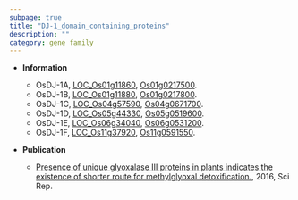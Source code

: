 ```yaml
---
subpage: true
title: "DJ-1_domain_containing_proteins"
description: ""
category: gene family
---
```


* **Information**  
    + OsDJ-1A, [LOC_Os01g11860](http://rice.plantbiology.msu.edu/cgi-bin/ORF_infopage.cgi?orf=LOC_Os01g11860), [Os01g0217500](http://rapdb.dna.affrc.go.jp/viewer/gbrowse_details/irgsp1?name=Os01g0217500).
    + OsDJ-1B, [LOC_Os01g11880](http://rice.plantbiology.msu.edu/cgi-bin/ORF_infopage.cgi?orf=LOC_Os01g11880), [Os01g0217800](http://rapdb.dna.affrc.go.jp/viewer/gbrowse_details/irgsp1?name=Os01g0217800).
    + OsDJ-1C, [LOC_Os04g57590](http://rice.plantbiology.msu.edu/cgi-bin/ORF_infopage.cgi?orf=LOC_Os04g57590), [Os04g0671700](http://rapdb.dna.affrc.go.jp/viewer/gbrowse_details/irgsp1?name=Os04g0671700).
    + OsDJ-1D, [LOC_Os05g44330](http://rice.plantbiology.msu.edu/cgi-bin/ORF_infopage.cgi?orf=LOC_Os05g44330), [Os05g0519600](http://rapdb.dna.affrc.go.jp/viewer/gbrowse_details/irgsp1?name=Os05g0519600).
    + OsDJ-1E, [LOC_Os06g34040](http://rice.plantbiology.msu.edu/cgi-bin/ORF_infopage.cgi?orf=LOC_Os06g34040), [Os06g0531200](http://rapdb.dna.affrc.go.jp/viewer/gbrowse_details/irgsp1?name=Os06g0531200).
    + OsDJ-1F, [LOC_Os11g37920](http://rice.plantbiology.msu.edu/cgi-bin/ORF_infopage.cgi?orf=LOC_Os11g37920), [Os11g0591550](http://rapdb.dna.affrc.go.jp/viewer/gbrowse_details/irgsp1?name=Os11g0591550).

* **Publication**  
    + [Presence of unique glyoxalase III proteins in plants indicates the existence of shorter route for methylglyoxal detoxification.](http://www.ncbi.nlm.nih.gov/pubmed?term=Presence+of+unique+glyoxalase+III+proteins+in+plants+indicates+the+existence+of+shorter+route+for+methylglyoxal+detoxification.%5BTitle%5D), 2016, Sci Rep.


